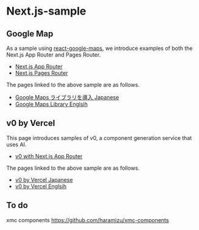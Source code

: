 # Next.js-sample

## Google Map

As a sample using [react-google-maps](https://visgl.github.io/react-google-maps/), we introduce examples of both the Next.js App Router and Pages Router.

- [Next.js App Router](https://github.com/haramizu/Next.js-sample/tree/main/examples/react-google-maps-app)
- [Next.js Pages Router](https://github.com/haramizu/Next.js-sample/tree/main/examples/react-google-maps-pages)

The pages linked to the above sample are as follows.

- [Google Maps ライブラリを導入 Japanese](https://doc.haramizu.com/nextjs/googlemaps/)
- [Google Maps Library Englsih](https://doc.haramizu.com/en/nextjs/googlemaps/)

## v0 by Vercel

This page introduces samples of v0, a component generation service that uses AI.

- [v0 with Next.js App Router](https://github.com/haramizu/Next.js-sample/tree/main/examples/v0-sample-app)

The pages linked to the above sample are as follows.

- [v0 by Vercel Japanese](https://doc.haramizu.com/nextjs/v0/)
- [v0 by Vercel Englsih](https://doc.haramizu.com/en/nextjs/v0/)

## To do

xmc components
https://github.com/haramizu/xmc-components
